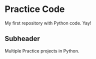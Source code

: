 # Practice Code

My first repository with Python code. Yay!


## Subheader

Multiple Practice projects in Python.